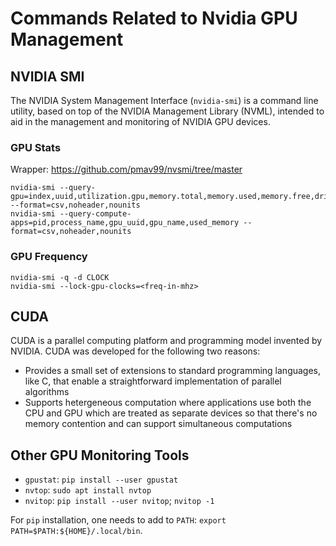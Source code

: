 # Commands Related to Nvidia GPU Management

## NVIDIA SMI

The NVIDIA System Management Interface (`nvidia-smi`) is a command line utility, based on top of the NVIDIA Management Library (NVML), intended to aid in the management and monitoring of NVIDIA GPU devices. 

### GPU Stats

Wrapper: https://github.com/pmav99/nvsmi/tree/master

```
nvidia-smi --query-gpu=index,uuid,utilization.gpu,memory.total,memory.used,memory.free,driver_version,name,gpu_serial,display_active,display_mode,temperature.gpu,clocks.max.sm,clocks.current.sm,power.draw --format=csv,noheader,nounits
nvidia-smi --query-compute-apps=pid,process_name,gpu_uuid,gpu_name,used_memory --format=csv,noheader,nounits
```

### GPU Frequency

```
nvidia-smi -q -d CLOCK
nvidia-smi --lock-gpu-clocks=<freq-in-mhz>
```

## CUDA

CUDA is a parallel computing platform and programming model invented by NVIDIA.
CUDA was developed for the following two reasons:

- Provides a small set of extensions to standard programming languages, like C, that enable a straightforward implementation of parallel algorithms
- Supports hetergeneous computation where applications use both the CPU and GPU which are treated as separate devices so that there's no memory contention and can support simultaneous computations

## Other GPU Monitoring Tools

- `gpustat`: `pip install --user gpustat`
- `nvtop`: `sudo apt install nvtop`
- `nvitop`: `pip install --user nvitop`; `nvitop -1`

For `pip` installation, one needs to add to `PATH`: `export PATH=$PATH:${HOME}/.local/bin`.
